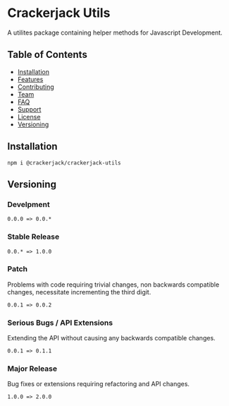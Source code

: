 # Crackerjack Utils

A utilites package containing helper methods for Javascript Development.

## Table of Contents

- [Installation](#installation)
- [Features](#features)
- [Contributing](#contributing)
- [Team](#team)
- [FAQ](#faq)
- [Support](#support)
- [License](#license)
- [Versioning](#Versioning)

## Installation

```
npm i @crackerjack/crackerjack-utils
```

## Versioning

### Develpment
```
0.0.0 => 0.0.*
```

### Stable Release
```
0.0.* => 1.0.0
```

### Patch
Problems with code requiring trivial changes, non backwards compatible changes, necessitate incrementing the third digit. 
```
0.0.1 => 0.0.2
```

### Serious Bugs / API Extensions
Extending the API without causing any backwards compatible changes.
```
0.0.1 => 0.1.1 
```

### Major Release
Bug fixes or extensions requiring refactoring and API changes.
```
1.0.0 => 2.0.0
```